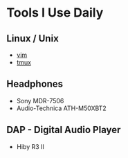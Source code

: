 # Tools I Use Daily

## Linux / Unix
- [vim](./vim-nvim.md)
- [tmux](./tmux.md)

## Headphones
- Sony MDR-7506
- Audio-Technica ATH-M50XBT2

## DAP - Digital Audio Player
- Hiby R3 II
